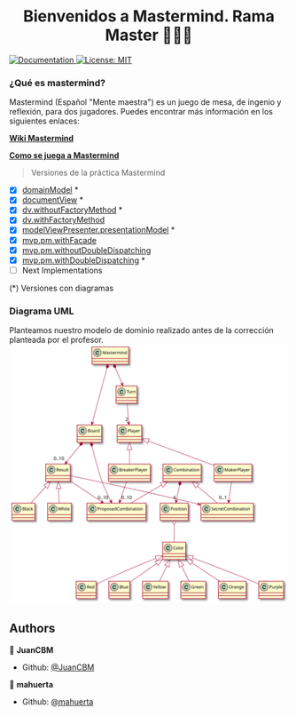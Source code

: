 <h1 align="center">Bienvenidos a Mastermind. Rama Master   👨🏻‍💻   </h1>
<p>
  <a href="/docs" target="_blank">
    <img alt="Documentation" src="https://img.shields.io/badge/documentation-yes-brightgreen.svg" />
  </a>
  <a href="#" target="_blank">
    <img alt="License: MIT" src="https://img.shields.io/badge/License-MIT-yellow.svg" />
  </a>
</p>

### ¿Qué es mastermind?

Mastermind (Español "Mente maestra") es un juego de mesa, de ingenio y reflexión, para dos jugadores.
Puedes encontrar más información en los siguientes enlaces:

**[Wiki Mastermind](https://en.wikipedia.org/wiki/Mastermind_(board_game))**

**[Como se juega a Mastermind](https://www.youtube.com/watch?v=2-hTeg2M6GQ)**

> Versiones de la práctica Mastermind
- [x] [domainModel](https://github.com/mahuerta/MasterMind/tree/domainModel) *
- [x] [documentView](https://github.com/mahuerta/MasterMind/tree/documentView) *
- [x] [dv.withoutFactoryMethod](https://github.com/mahuerta/MasterMind/tree/dv.withoutFactoryMethod) *
- [x] [dv.withFactoryMethod](https://github.com/mahuerta/MasterMind/tree/dv.withFactoryMethod)
- [x] [modelViewPresenter.presentationModel](https://github.com/mahuerta/MasterMind/tree/modelViewPresenter.presentationModel) *
- [x] [mvp.pm.withFacade](https://github.com/mahuerta/MasterMind/tree/mvp.pm.withFacade)
- [x] [mvp.pm.withoutDoubleDispatching](https://github.com/mahuerta/MasterMind/tree/mvp.pm.withoutDoubleDispatching)
- [x] [mvp.pm.withDoubleDispatching](https://github.com/mahuerta/MasterMind/tree/mvp.pm.withDoubleDispatching) *
- [ ] Next Implementations

(*) Versiones con diagramas
 
### Diagrama UML
Planteamos nuestro modelo de dominio realizado antes de la corrección planteada por el profesor.
![ModeloDeDominio](docs/images/ModeloDeDominio.svg)

## Authors

👤 **JuanCBM**
* Github: [@JuanCBM](https://github.com/JuanCBM)

👤 **mahuerta**
* Github: [@mahuerta](https://github.com/mahuerta)

